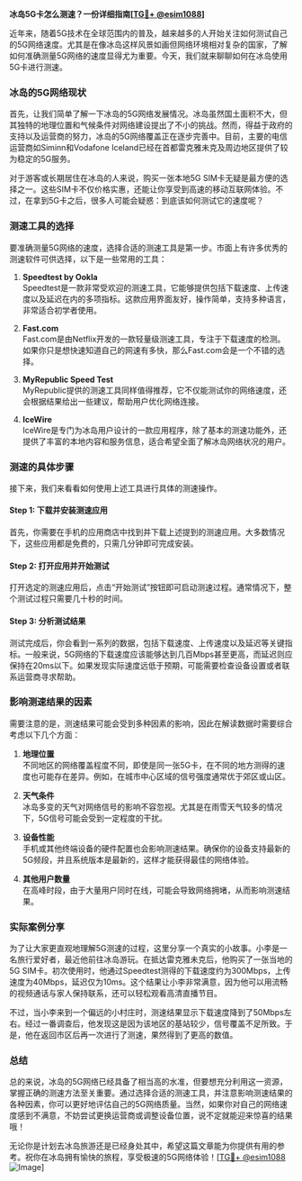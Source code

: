 **冰岛5G卡怎么测速？一份详细指南[[TG💪+ @esim1088](https://t.me/s/esim1088)]**

近年来，随着5G技术在全球范围内的普及，越来越多的人开始关注如何测试自己的5G网络速度。尤其是在像冰岛这样风景如画但网络环境相对复杂的国家，了解如何准确测量5G网络的速度显得尤为重要。今天，我们就来聊聊如何在冰岛使用5G卡进行测速。

### 冰岛的5G网络现状

首先，让我们简单了解一下冰岛的5G网络发展情况。冰岛虽然国土面积不大，但其独特的地理位置和气候条件对网络建设提出了不小的挑战。然而，得益于政府的支持以及运营商的努力，冰岛的5G网络覆盖正在逐步完善中。目前，主要的电信运营商如Siminn和Vodafone Iceland已经在首都雷克雅未克及周边地区提供了较为稳定的5G服务。

对于游客或长期居住在冰岛的人来说，购买一张本地5G SIM卡无疑是最方便的选择之一。这些SIM卡不仅价格实惠，还能让你享受到高速的移动互联网体验。不过，在拿到5G卡之后，很多人可能会疑惑：到底该如何测试它的速度呢？

### 测速工具的选择

要准确测量5G网络的速度，选择合适的测速工具是第一步。市面上有许多优秀的测速软件可供选择，以下是一些常用的工具：

1. **Speedtest by Ookla**  
   Speedtest是一款非常受欢迎的测速工具，它能够提供包括下载速度、上传速度以及延迟在内的多项指标。这款应用界面友好，操作简单，支持多种语言，非常适合初学者使用。

2. **Fast.com**  
   Fast.com是由Netflix开发的一款轻量级测速工具，专注于下载速度的检测。如果你只是想快速知道自己的网速有多快，那么Fast.com会是一个不错的选择。

3. **MyRepublic Speed Test**  
   MyRepublic提供的测速工具同样值得推荐，它不仅能测试你的网络速度，还会根据结果给出一些建议，帮助用户优化网络连接。

4. **IceWire**  
   IceWire是专门为冰岛用户设计的一款应用程序，除了基本的测速功能外，还提供了丰富的本地内容和服务信息，适合希望全面了解冰岛网络状况的用户。

### 测速的具体步骤

接下来，我们来看看如何使用上述工具进行具体的测速操作。

#### Step 1: 下载并安装测速应用
首先，你需要在手机的应用商店中找到并下载上述提到的测速应用。大多数情况下，这些应用都是免费的，只需几分钟即可完成安装。

#### Step 2: 打开应用并开始测试
打开选定的测速应用后，点击“开始测试”按钮即可启动测速过程。通常情况下，整个测试过程只需要几十秒的时间。

#### Step 3: 分析测试结果
测试完成后，你会看到一系列的数据，包括下载速度、上传速度以及延迟等关键指标。一般来说，5G网络的下载速度应该能够达到几百Mbps甚至更高，而延迟则应保持在20ms以下。如果发现实际速度远低于预期，可能需要检查设备设置或者联系运营商寻求帮助。

### 影响测速结果的因素

需要注意的是，测速结果可能会受到多种因素的影响，因此在解读数据时需要综合考虑以下几个方面：

1. **地理位置**  
   不同地区的网络覆盖程度不同，即使是同一张5G卡，在不同的地方测得的速度也可能存在差异。例如，在城市中心区域的信号强度通常优于郊区或山区。

2. **天气条件**  
   冰岛多变的天气对网络信号的影响不容忽视。尤其是在雨雪天气较多的情况下，5G信号可能会受到一定程度的干扰。

3. **设备性能**  
   手机或其他终端设备的硬件配置也会影响测速结果。确保你的设备支持最新的5G频段，并且系统版本是最新的，这样才能获得最佳的网络体验。

4. **其他用户数量**  
   在高峰时段，由于大量用户同时在线，可能会导致网络拥堵，从而影响测速结果。

### 实际案例分享

为了让大家更直观地理解5G测速的过程，这里分享一个真实的小故事。小李是一名旅行爱好者，最近他前往冰岛游玩。在抵达雷克雅未克后，他购买了一张当地的5G SIM卡。初次使用时，他通过Speedtest测得的下载速度约为300Mbps，上传速度为40Mbps，延迟仅为10ms。这个结果让小李非常满意，因为他可以用流畅的视频通话与家人保持联系，还可以轻松观看高清直播节目。

不过，当小李来到一个偏远的小村庄时，测速结果显示下载速度降到了50Mbps左右。经过一番调查后，他发现这是因为该地区的基站较少，信号覆盖不足所致。于是，他在返回市区后再一次进行了测速，果然得到了更高的数值。

### 总结

总的来说，冰岛的5G网络已经具备了相当高的水准，但要想充分利用这一资源，掌握正确的测速方法至关重要。通过选择合适的测速工具，并注意影响测速结果的各种因素，你可以更好地评估自己的5G网络质量。当然，如果你对自己的网络速度感到不满意，不妨尝试更换运营商或调整设备位置，说不定就能迎来惊喜的结果哦！

无论你是计划去冰岛旅游还是已经身处其中，希望这篇文章能为你提供有用的参考。祝你在冰岛拥有愉快的旅程，享受极速的5G网络体验！[[TG💪+ @esim1088](https://t.me/s/esim1088) ![Image](https://i.postimg.cc/4NQfJmqS/Snipaste-2025-05-13-00-14-12.png)]